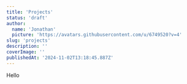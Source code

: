 ```yaml
---
title: 'Projects'
status: 'draft'
author:
  name: 'Jonathan'
  picture: 'https://avatars.githubusercontent.com/u/6749520?v=4'
slug: 'projects'
description: ''
coverImage: ''
publishedAt: '2024-11-02T13:18:45.887Z'
---
```


Hello